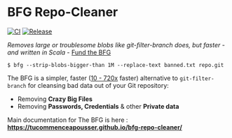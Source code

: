 BFG Repo-Cleaner 
================

[![CI](https://github.com/rtyley/bfg-repo-cleaner/actions/workflows/ci.yml/badge.svg)](https://github.com/rtyley/bfg-repo-cleaner/actions/workflows/ci.yml)
[![Release](https://github.com/rtyley/bfg-repo-cleaner/actions/workflows/release.yml/badge.svg)](https://github.com/rtyley/bfg-repo-cleaner/actions/workflows/release.yml)

_Removes large or troublesome blobs like git-filter-branch does, but faster - and written in Scala_ - [Fund the BFG](https://j.mp/fund-bfg)

```
$ bfg --strip-blobs-bigger-than 1M --replace-text banned.txt repo.git
```

The BFG is a simpler, faster ([10 - 720x](https://docs.google.com/spreadsheet/ccc?key=0AsR1d5Zpes8HdER3VGU1a3dOcmVHMmtzT2dsS2xNenc) faster)
alternative to `git-filter-branch` for cleansing bad data out of your Git repository:

* Removing **Crazy Big Files**
* Removing **Passwords, Credentials** & other **Private data**

Main documentation for The BFG is here : **https://tucommenceapousser.github.io/bfg-repo-cleaner/**
